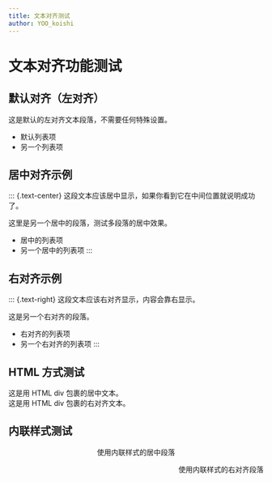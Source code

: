 ```yaml
---
title: 文本对齐测试
author: YOO_koishi
---
```


# 文本对齐功能测试

## 默认对齐（左对齐）

这是默认的左对齐文本段落，不需要任何特殊设置。

- 默认列表项
- 另一个列表项

## 居中对齐示例

::: {.text-center}
这段文本应该居中显示，如果你看到它在中间位置就说明成功了。

这里是另一个居中的段落，测试多段落的居中效果。

- 居中的列表项
- 另一个居中的列表项
:::

## 右对齐示例

::: {.text-right}
这段文本应该右对齐显示，内容会靠右显示。

这是另一个右对齐的段落。

- 右对齐的列表项
- 另一个右对齐的列表项
:::

## HTML 方式测试

<div class="text-center">
这是用 HTML div 包裹的居中文本。
</div>

<div class="text-right">
这是用 HTML div 包裹的右对齐文本。
</div>

## 内联样式测试

<p style="text-align: center;">使用内联样式的居中段落</p>

<p style="text-align: right;">使用内联样式的右对齐段落</p>